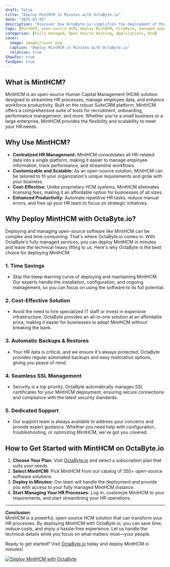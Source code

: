 ```yaml
---
draft: false
title: "Deploy MintHCM in Minutes with OctaByte.io"
date: "2025-03-03"
description: "Discover how OctaByte.io simplifies the deployment of MintHCM, a powerful open-source Human Capital Management (HCM) solution. Save time, reduce costs, and enjoy seamless management with OctaByte's fully managed services."
tags: [MintHCM, open-source HCM, deploy MintHCM, OctaByte, managed open-source software, human capital management, cost-effective HCM, automated backups, SSL management, open-source software deployment]
categories: [Fully managed, Open Source Hosting, Applications, Hcm]
cover:
  image: images/cover.png
  caption: "Deploy MintHCM in Minutes with OctaByte.io"
  relative: true
ShowToc: true
TocOpen: true
---
```



## What is MintHCM?

MintHCM is an open-source Human Capital Management (HCM) solution designed to streamline HR processes, manage employee data, and enhance workforce productivity. Built on the robust SuiteCRM platform, MintHCM offers a comprehensive suite of tools for recruitment, onboarding, performance management, and more. Whether you're a small business or a large enterprise, MintHCM provides the flexibility and scalability to meet your HR needs.

## Why Use MintHCM?

- **Centralized HR Management:** MintHCM consolidates all HR-related data into a single platform, making it easier to manage employee information, track performance, and streamline workflows.
- **Customizable and Scalable:** As an open-source solution, MintHCM can be tailored to fit your organization's unique requirements and grow with your business.
- **Cost-Effective:** Unlike proprietary HCM systems, MintHCM eliminates licensing fees, making it an affordable option for businesses of all sizes.
- **Enhanced Productivity:** Automate repetitive HR tasks, reduce manual errors, and free up your HR team to focus on strategic initiatives.

## Why Deploy MintHCM with OctaByte.io?

Deploying and managing open-source software like MintHCM can be complex and time-consuming. That's where OctaByte.io comes in. With OctaByte's fully managed services, you can deploy MintHCM in minutes and leave the technical heavy lifting to us. Here's why OctaByte is the best choice for deploying MintHCM:

### 1. **Time Savings**
   - Skip the steep learning curve of deploying and maintaining MintHCM. Our experts handle the installation, configuration, and ongoing management, so you can focus on using the software to its full potential.

### 2. **Cost-Effective Solution**
   - Avoid the need to hire specialized IT staff or invest in expensive infrastructure. OctaByte provides an all-in-one solution at an affordable price, making it easier for businesses to adopt MintHCM without breaking the bank.

### 3. **Automatic Backups & Restores**
   - Your HR data is critical, and we ensure it's always protected. OctaByte provides regular automated backups and easy restoration options, giving you peace of mind.

### 4. **Seamless SSL Management**
   - Security is a top priority. OctaByte automatically manages SSL certificates for your MintHCM deployment, ensuring secure connections and compliance with the latest security standards.

### 5. **Dedicated Support**
   - Our support team is always available to address your concerns and provide expert guidance. Whether you need help with configuration, troubleshooting, or optimizing MintHCM, we've got you covered.

## How to Get Started with MintHCM on OctaByte.io

1. **Choose Your Plan:** Visit [OctaByte.io](https://octabyte.io) and select a subscription plan that suits your needs.
2. **Select MintHCM:** Pick MintHCM from our catalog of 350+ open-source software solutions.
3. **Deploy in Minutes:** Our team will handle the deployment and provide you with access to your fully managed MintHCM instance.
4. **Start Managing Your HR Processes:** Log in, customize MintHCM to your requirements, and start streamlining your HR operations.

---

**Conclusion**  
MintHCM is a powerful, open-source HCM solution that can transform your HR processes. By deploying MintHCM with OctaByte.io, you can save time, reduce costs, and enjoy a hassle-free experience. Let us handle the technical details while you focus on what matters most—your people.

Ready to get started? Visit [OctaByte.io](https://octabyte.io) today and deploy MintHCM in minutes!

[![Deploy MintHCM with OctaByte](/images/deploy-on-octabyte.png)](https://octabyte.io/fully-managed-open-source-services/applications/hcm/minthcm)